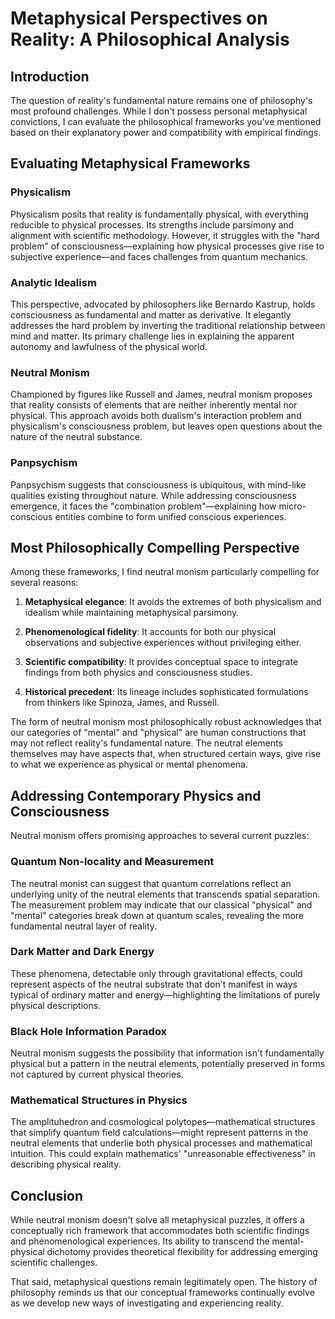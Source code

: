# Metaphysical Perspectives on Reality: A Philosophical Analysis

## Introduction

The question of reality's fundamental nature remains one of philosophy's most profound challenges. While I don't possess personal metaphysical convictions, I can evaluate the philosophical frameworks you've mentioned based on their explanatory power and compatibility with empirical findings.

## Evaluating Metaphysical Frameworks

### Physicalism
Physicalism posits that reality is fundamentally physical, with everything reducible to physical processes. Its strengths include parsimony and alignment with scientific methodology. However, it struggles with the "hard problem" of consciousness—explaining how physical processes give rise to subjective experience—and faces challenges from quantum mechanics.

### Analytic Idealism
This perspective, advocated by philosophers like Bernardo Kastrup, holds consciousness as fundamental and matter as derivative. It elegantly addresses the hard problem by inverting the traditional relationship between mind and matter. Its primary challenge lies in explaining the apparent autonomy and lawfulness of the physical world.

### Neutral Monism
Championed by figures like Russell and James, neutral monism proposes that reality consists of elements that are neither inherently mental nor physical. This approach avoids both dualism's interaction problem and physicalism's consciousness problem, but leaves open questions about the nature of the neutral substance.

### Panpsychism
Panpsychism suggests that consciousness is ubiquitous, with mind-like qualities existing throughout nature. While addressing consciousness emergence, it faces the "combination problem"—explaining how micro-conscious entities combine to form unified conscious experiences.

## Most Philosophically Compelling Perspective

Among these frameworks, I find neutral monism particularly compelling for several reasons:

1. **Metaphysical elegance**: It avoids the extremes of both physicalism and idealism while maintaining metaphysical parsimony.

2. **Phenomenological fidelity**: It accounts for both our physical observations and subjective experiences without privileging either.

3. **Scientific compatibility**: It provides conceptual space to integrate findings from both physics and consciousness studies.

4. **Historical precedent**: Its lineage includes sophisticated formulations from thinkers like Spinoza, James, and Russell.

The form of neutral monism most philosophically robust acknowledges that our categories of "mental" and "physical" are human constructions that may not reflect reality's fundamental nature. The neutral elements themselves may have aspects that, when structured certain ways, give rise to what we experience as physical or mental phenomena.

## Addressing Contemporary Physics and Consciousness

Neutral monism offers promising approaches to several current puzzles:

### Quantum Non-locality and Measurement
The neutral monist can suggest that quantum correlations reflect an underlying unity of the neutral elements that transcends spatial separation. The measurement problem may indicate that our classical "physical" and "mental" categories break down at quantum scales, revealing the more fundamental neutral layer of reality.

### Dark Matter and Dark Energy
These phenomena, detectable only through gravitational effects, could represent aspects of the neutral substrate that don't manifest in ways typical of ordinary matter and energy—highlighting the limitations of purely physical descriptions.

### Black Hole Information Paradox
Neutral monism suggests the possibility that information isn't fundamentally physical but a pattern in the neutral elements, potentially preserved in forms not captured by current physical theories.

### Mathematical Structures in Physics
The amplituhedron and cosmological polytopes—mathematical structures that simplify quantum field calculations—might represent patterns in the neutral elements that underlie both physical processes and mathematical intuition. This could explain mathematics' "unreasonable effectiveness" in describing physical reality.

## Conclusion

While neutral monism doesn't solve all metaphysical puzzles, it offers a conceptually rich framework that accommodates both scientific findings and phenomenological experiences. Its ability to transcend the mental-physical dichotomy provides theoretical flexibility for addressing emerging scientific challenges.

That said, metaphysical questions remain legitimately open. The history of philosophy reminds us that our conceptual frameworks continually evolve as we develop new ways of investigating and experiencing reality.